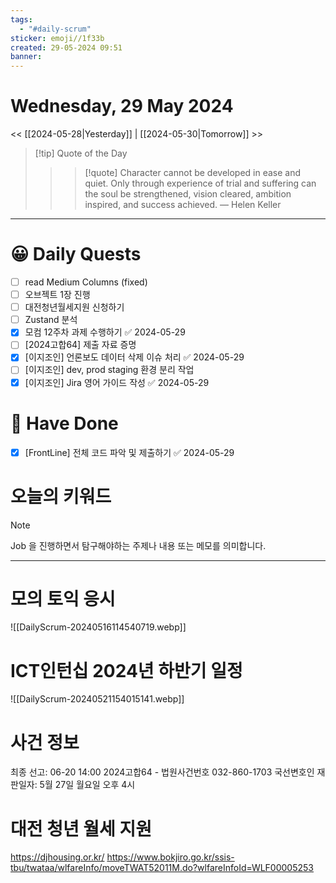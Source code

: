 ```yaml
---
tags:
  - "#daily-scrum"
sticker: emoji//1f33b
created: 29-05-2024 09:51
banner:
---
```

# Wednesday, 29 May 2024
<< [[2024-05-28|Yesterday]] | [[2024-05-30|Tomorrow]] >>

> [!tip] Quote of the Day  
> > > [!quote] Character cannot be developed in ease and quiet. Only through experience of trial and suffering can the soul be strengthened, vision cleared, ambition inspired, and success achieved.
> — Helen Keller

---

#  😀 Daily Quests
- [ ] read Medium Columns (fixed)
 - [ ] 오브젝트 1장 진행
- [ ] 대전청년월세지원 신청하기
- [ ] Zustand 분석
- [x] 모컴 12주차 과제 수행하기 ✅ 2024-05-29
- [ ] [2024고합64] 제출 자료 증명
- [x] [이지조인] 언론보도 데이터 삭제 이슈 처리 ✅ 2024-05-29
- [ ] [이지조인] dev, prod staging 환경 분리 작업
- [x] [이지조인] Jira 영어 가이드 작성 ✅ 2024-05-29

# 🙂 Have Done
- [x] [FrontLine] 전체 코드 파악 및 제출하기 ✅ 2024-05-29



# 오늘의 키워드

> [!NOTE]
> Job 을 진행하면서 탐구해야하는 주제나 내용 또는 메모를 의미합니다.


---

# 모의 토익 응시
![[DailyScrum-20240516114540719.webp]]

# ICT인턴십 2024년 하반기 일정
![[DailyScrum-20240521154015141.webp]]

# 사건 정보
최종 선고: 06-20 14:00
2024고합64 - 법원사건번호
032-860-1703
국선변호인
재판일자: 5월 27일 월요일 오후 4시

# 대전 청년 월세 지원
https://djhousing.or.kr/
https://www.bokjiro.go.kr/ssis-tbu/twataa/wlfareInfo/moveTWAT52011M.do?wlfareInfoId=WLF00005253